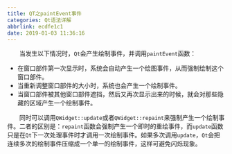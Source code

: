 ```yaml
---
title: QT之paintEvent事件
categories: Qt语法详解
abbrlink: ecdfe1c1
date: 2019-01-03 11:36:16
---
```

&emsp;&emsp;当发生以下情况时，`Qt`会产生绘制事件，并调用`paintEvent`函数：<!--more-->

- 在窗口部件第一次显示时，系统会自动产生一个绘图事件，从而强制绘制这个窗口部件。
- 当重新调整窗口部件的大小时，系统也会产生一个绘制事件。
- 当窗口部件被其他窗口部件遮挡，然后又再次显示出来的时候，就会对那些隐藏的区域产生一个绘制事件。

&emsp;&emsp;同时可以调用`QWidget::update`或者`QWidget::repaint`来强制产生一个绘制事件。二者的区别是：`repaint`函数会强制产生一个即时的重绘事件，而`update`函数只是在`Qt`下一次处理事件时才调用一次绘制事件。如果多次调用`update`，`Qt`会把连续多次的绘制事件压缩成一个单一的绘制事件，这样可避免闪烁现象。